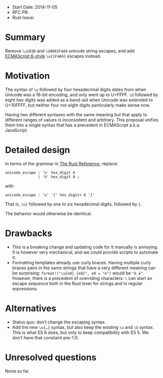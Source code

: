 - Start Date: 2014-11-05
- RFC PR:
- Rust Issue:

# Summary

Remove `\u203D` and `\U0001F4A9` unicode string escapes, and add
[ECMAScript 6-style](https://mathiasbynens.be/notes/javascript-escapes#unicode-code-point)
`\u{1F4A9}` escapes instead.

# Motivation

The syntax of `\u` followed by four hexadecimal digits dates from when Unicode
was a 16-bit encoding, and only went up to U+FFFF.
`\U` followed by eight hex digits was added as a band-aid
when Unicode was extended to U+10FFFF,
but neither four nor eight digits particularly make sense now.

Having two different syntaxes with the same meaning but that apply
to different ranges of values is inconsistent and arbitrary.
This proposal unifies them into a single syntax that has a precedent
in ECMAScript a.k.a. JavaScript.


# Detailed design

In terms of the grammar in [The Rust Reference](
http://doc.rust-lang.org/reference.html#character-and-string-literals),
replace:

```
unicode_escape : 'u' hex_digit 4
               | 'U' hex_digit 8 ;
```

with

```
unicode_escape : 'u' '{' hex_digit+ 6 '}'
```

That is, `\u{` followed by one to six hexadecimal digits, followed by `}`.

The behavior would otherwise be identical.


# Drawbacks

* This is a breaking change and updating code for it manually is annoying.
  It is however very mechanical, and we could provide scripts to automate it.
* Formatting templates already use curly braces.
  Having multiple curly braces pairs in the same strings that have a very
  different meaning can be surprising:
  `format!("\u{e8}_{e8}", e8 = "é")` would be `"è_é"`.
  However, there is a precedent of overriding characters:
  `\` can start an escape sequence both in the Rust lexer for strings
  and in regular expressions.


# Alternatives

* Status quo: don’t change the escaping syntax.
* Add the new `\u{…}` syntax, but also keep the existing `\u` and `\U` syntax.
  This is what ES 6 does, but only to keep compatibility with ES 5.
  We don’t have that constaint pre-1.0.

# Unresolved questions

None so far.
